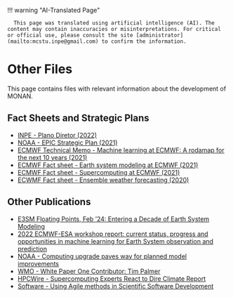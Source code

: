 
!!! warning "AI-Translated Page"

      This page was translated using artificial intelligence (AI). The content may contain inaccuracies or misinterpretations. For critical or official use, please consult the site [administrator](mailto:mcstu.inpe@gmail.com) to confirm the information.


# Other Files 

This page contains files with relevant information about the development of MONAN.

## Fact Sheets and Strategic Plans

* [INPE - Plano Diretor (2022)](https://www.gov.br/inpe/pt-br/acesso-a-informacao/institucional/plano-diretor)
* [NOAA - EPIC Strategic Plan (2021)](https://wpo.noaa.gov/Portals/0/Signed_EpicStrategicPlan2021-0903.pdf?ver=2021-09-29-112701-643)
* [ECMWF Technical Memo - Machine learning at ECMWF: A rodamap for the next 10 years (2021)](https://drive.google.com/file/d/1jsx0AaBqPWP3arhTncfoAZgpkKlN8TxK/view?usp=sharing)
* [ECMWF Fact sheet - Earth system modeling at ECMWF (2021)](https://drive.google.com/file/d/1DwO2pL2PSuxikQDwna5mz6Lzy6fku9nX/view?usp=sharing)
* [ECMWF Fact sheet - Supercomputing at ECMWF (2021)](https://drive.google.com/file/d/1gj5H7qXBwQvvBhGD6PbhvoWTymWsd09c/view?usp=sharing)
* [ECWMF Fact sheet - Ensemble weather forecasting (2020)](https://drive.google.com/file/d/170nBBMk5BYNgkTBQabgRctfk6SEkpux4/view?usp=sharing)

## Other Publications

* [E3SM Floating Points, Feb ’24: Entering a Decade of Earth System Modeling](https://mailchi.mp/a974666c17da/e3sm-floating-points-february-24-entering-a-decade-of-earth-system-modeling?e=e95b70b8ed)
* [2022 ECMWF-ESA workshop report: current status, progress and opportunities in machine learning for Earth System observation and prediction](https://www.nature.com/articles/s41612-023-00387-2)
* [NOAA - Computing upgrade paves way for planned model improvements](https://www.noaa.gov/media-release/us-to-triple-operational-weather-and-climate-supercomputing-capacity)
* [WMO - White Paper One Contributor: Tim Palmer](https://ppe-openplatform.wmo.int/en/WP1TP)
* [HPCWire - Supercomputing Experts React to Dire Climate Report](https://www.hpcwire.com/2021/08/26/supercomputing-experts-react-to-dire-climate-report/)
* [Software - Using Agile methods in Scientific Software Development](https://www.software.ac.uk/blog/2018-12-05-using-agile-methods-scientific-software-development)
